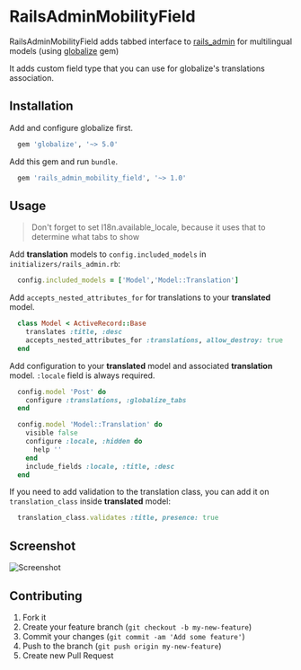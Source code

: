 # RailsAdminMobilityField

RailsAdminMobilityField adds tabbed interface to [rails_admin](https://github.com/sferik/rails_admin) for multilingual models (using [globalize](https://github.com/globalize/globalize) gem)

It adds custom field type that you can use for globalize's translations association.


## Installation

Add and configure globalize first.

``` ruby
  gem 'globalize', '~> 5.0'
```

Add this gem and run `bundle`.

``` ruby
  gem 'rails_admin_mobility_field', '~> 1.0'
```


## Usage

> Don't forget to set I18n.available_locale, because it uses that to determine what tabs to show

Add **translation** models to `config.included_models` in `initializers/rails_admin.rb`:
``` ruby
  config.included_models = ['Model','Model::Translation']
```

Add `accepts_nested_attributes_for` for translations to your **translated** model.

``` ruby
  class Model < ActiveRecord::Base
    translates :title, :desc
    accepts_nested_attributes_for :translations, allow_destroy: true
  end
```

Add configuration to your **translated** model and associated **translation** model. `:locale` field is always required.
``` ruby
  config.model 'Post' do
    configure :translations, :globalize_tabs
  end

  config.model 'Model::Translation' do
    visible false
    configure :locale, :hidden do
      help ''
    end
    include_fields :locale, :title, :desc
  end
```

If you need to add validation to the translation class, you can add it on `translation_class` inside **translated** model:
```ruby
  translation_class.validates :title, presence: true
```

## Screenshot

![Screenshot](https://raw.github.com/scarfaceDeb/rails_admin_mobility_field/screenshots/screenshots/shot1.png)

## Contributing

1. Fork it
2. Create your feature branch (`git checkout -b my-new-feature`)
3. Commit your changes (`git commit -am 'Add some feature'`)
4. Push to the branch (`git push origin my-new-feature`)
5. Create new Pull Request
